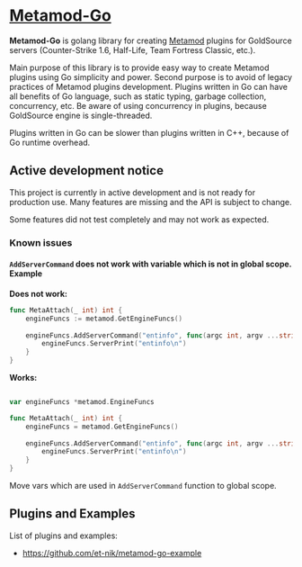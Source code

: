 # [Metamod-Go](https://github.com/et-nik/metamod-go)

**Metamod-Go** is golang library for creating [Metamod](https://github.com/rehlds/metamod-r) plugins for GoldSource servers
(Counter-Strike 1.6, Half-Life, Team Fortress Classic, etc.).

Main purpose of this library is to provide easy way to create Metamod plugins using Go simplicity and power.
Second purpose is to avoid of legacy practices of Metamod plugins development.
Plugins written in Go can have all benefits of Go language, such as static typing, garbage collection, concurrency, etc.
Be aware of using concurrency in plugins, because GoldSource engine is single-threaded.

Plugins written in Go can be slower than plugins written in C++, because of Go runtime overhead.

## Active development notice

This project is currently in active development and is not ready for production use.
Many features are missing and the API is subject to change.

Some features did not test completely and may not work as expected.

### Known issues

#### `AddServerCommand` does not work with variable which is not in global scope. Example

**Does not work:**
```go
func MetaAttach(_ int) int {
	engineFuncs := metamod.GetEngineFuncs()
	
    engineFuncs.AddServerCommand("entinfo", func(argc int, argv ...string) {
        engineFuncs.ServerPrint("entinfo\n")
    }
}
```

**Works:**
```go

var engineFuncs *metamod.EngineFuncs

func MetaAttach(_ int) int {
    engineFuncs = metamod.GetEngineFuncs()
	
    engineFuncs.AddServerCommand("entinfo", func(argc int, argv ...string) {
        engineFuncs.ServerPrint("entinfo\n")
    }
}
```

Move vars which are used in `AddServerCommand` function to global scope.

## Plugins and Examples

List of plugins and examples:

* https://github.com/et-nik/metamod-go-example